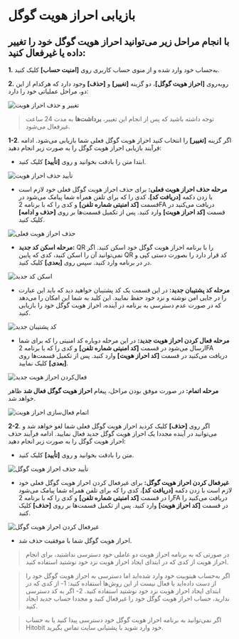 # بازیابی احراز هویت گوگل

## با انجام مراحل زیر می‌توانید احراز هویت گوگل خود را تغییر داده یا غیرفعال کنید:

**1.**	به‌حساب خود وارد شده و از منوی حساب کاربری روی **[امنیت حساب]** کلیک کنید.

**2.**	روبه‌روی **[احراز هویت گوگل]**، دو گزینه **[تغییر]** و **[حذف]** وجود دارد که هرکدام از این دو، مراحل عملیاتی خود را دارد:

![تغییر و حذف احراز هویت](How-to-Reset-Google-Authentication1.png)

> توجه داشته باشید که پس از انجام این تغییر، **برداشت‌ها** به مدت 24 ساعت غیرفعال می‌شود.

**1-2**. اگر گزینه **[تغییر]** را انتخاب کنید احراز هویت گوگل فعلی شما بازیابی می‌شود. ادامه فرآیند بازیابی احراز هویت گوگل را به صورت زیر انجام دهید:

- ابتدا متن را بادقت بخوانید و روی **[تأیید]** کلیک کنید.

![تأیید حذف احراز هویت](How-to-Reset-Google-Authentication8.png)

- **مرحله حذف احراز هویت فعلی:** برای حذف احراز هویت گوگل فعلی خود لازم است با زدن دکمه **[دریافت کد]**، کدی را که برای تلفن همراه شما پیامک می‌شود در قسمت **[کد امنیتی شماره تلفن]** و کدی را که با برنامه 2FA دریافت می‌کنید در قسمت **[کد احراز هویت]** وارد کنید. پس از تکمیل قسمت‌ها بر روی **[حذف و ادامه]** کلیک کنید.

![حذف احراز هویت فعلی](How-to-Reset-Google-Authentication2.png)


- **مرحله اسکن کد جدید:** QR را با برنامه احراز هویت گوگل خود اسکن کنید. اگر نمی‌توانید آن را اسکن کنید، کدی که پایین QR کد قرار دارد را بصورت دستی کپی و در در برنامه وارد کنید. سپس روی **[بعدی]** کلیک کنید.
 
![اسکن کد جدید](How-to-Reset-Google-Authentication3.png)
 
- **مرحله کد پشتیبان جدید:** در این قسمت یک کد پشتیبان خواهید دید که باید این عبارت را در جایی امن نوشته و نزد خود حفظ نمایید. این کلید به شما این امکان را می‌دهد که در صورت عدم دسترسی به برنامه در آینده، احراز هویت گوگل خود را بازیابی کنید.

![کد پشتیبان جدید](How-to-Reset-Google-Authentication4.png)

- **مرحله فعال کردن احراز هویت جدید:** در این مرحله دوباره کد امنیتی را که برای شما ارسال می‌شود در قسمت **[کد امنیتی شماره تلفن]** و کدی را که با برنامه 2FA دریافت می‌کنید در قسمت **[کد احراز هویت]** وارد کنید. پس از تکمیل قسمت‌ها روی **[بعدی]** کلیک نمایید.

![فعال‌کردن احراز هویت جدید](How-to-Reset-Google-Authentication5.png)


**مرحله اتمام:** در صورت موفق بودن مراحل، پیغام **احراز هویت گوگل فعال شد** ظاهر خواهد شد.

![اتمام فعال‌سازی احراز هویت](How-to-Reset-Google-Authentication6.png)

**2-2**. اگر روی **[حذف]** کلیک کردید احراز هویت گوگل فعلی شما لغو خواهد شد و می‌توانید در آینده مجددا یک احراز هویت گوگل جدید فعال نمایید. ادامه فرآیند حذف احراز هویت گوگل را به صورت زیر انجام دهید:

 
- متن را بادقت بخوانید و روی **[تأیید]** کلیک کنید.

![تأیید حذف احراز هویت گوگل](How-to-Reset-Google-Authentication8.png)

- **غیرفعال کردن احراز هویت گوگل:** برای غیرفعال کردن احراز هویت گوگل فعلی خود لازم است با زدن دکمه **[دریافت کد]**، کدی را که برای تلفن همراه شما پیامک می‌شود را در قسمت **[کد امنیتی شماره تلفن]** و کدی را که با برنامه 2FA دریافت می‌کنید را در قسمت **[کد احراز هویت]** وارد کنید. پس از تکمیل قسمت‌ها بر روی **[حذف]** کلیک کنید.

![غیرفعال کردن احراز هویت گوگل](How-to-Reset-Google-Authentication7.png)
- احراز هویت گوگل شما با موفقیت حذف شد.

> در صورتی که به برنامه احراز هویت دو عاملی خود دسترسی نداشتید، برای انجام احراز هویت از کدی که در ابتدای ایجاد احراز هویت نزد خود نوشتید استفاده کنید. 
    
> اگر به‌حساب هیتوبیت خود وارد شده‌اید اما دسترسی به احراز هویت گوگل خود را از دست داده‌اید یا فعال نیست از این روش‌ها استفاده کنید: 1- از کدی که در ابتدای ایجاد احراز هویت نزد خود نوشتید استفاده کنید. 2- اگر به کد دسترسی ندارید، حساب احراز هویت گوگل خود را غیرفعال کنید و مجددا حساب جدید ایجاد کنید.

> اگر نمی‌توانید به برنامه احراز هویت گوگل خود دسترسی پیدا کنید یا به حساب Hitobit خود وارد شوید با پشتیانی سایت تماس بگیرید. 



